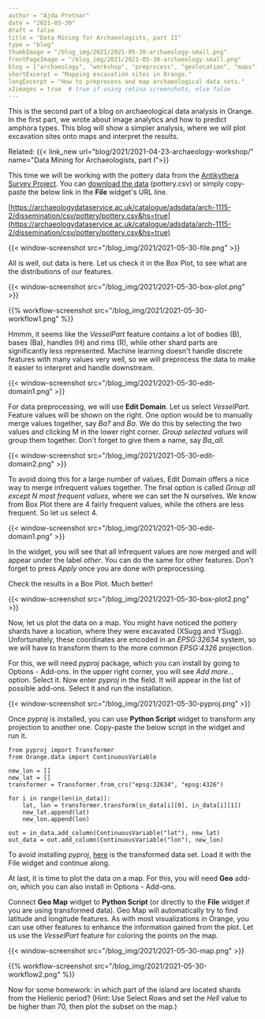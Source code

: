 ```yaml
---
author = "Ajda Pretnar"
date = "2021-05-30"
draft = false
title = "Data Mining for Archaeologists, part II"
type = "blog"
thumbImage = "/blog_img/2021/2021-05-30-archaeology-small.png"
frontPageImage = "/blog_img/2021/2021-05-30-archaeology-small.png"
blog = ["archaeology", "workshop", "preprocess", "geolocation", "maps"]
shortExcerpt = "Mapping excavation sites in Orange."
longExcerpt = "How to preprocess and map archaeological data sets."
x2images = true  # true if using retina screenshots, else false
---
```


This is the second part of a blog on archaeological data analysis in Orange. In the first part, we wrote about image analytics and how to predict amphora types. This blog will show a simpler analysis, where we will plot excavation sites onto maps and interpret the results.

Related: {{< link_new url="blog/2021/2021-04-23-archaeology-workshop/" name="Data Mining for Archaeologists, part I">}}

This time we will be working with the pottery data from the [Antikythera Survey Project](https://archaeologydataservice.ac.uk/archives/view/antikythera_ahrc_2012/index.cfm). You can [download the data](https://archaeologydataservice.ac.uk/catalogue/adsdata/arch-1115-2/dissemination/csv/pottery/pottery.csv&hs=true) (pottery.csv) or simply copy-paste the below link in the **File** widget's URL line.

[https://archaeologydataservice.ac.uk/catalogue/adsdata/arch-1115-2/dissemination/csv/pottery/pottery.csv&hs=true](https://archaeologydataservice.ac.uk/catalogue/adsdata/arch-1115-2/dissemination/csv/pottery/pottery.csv&hs=true)

{{< window-screenshot src="/blog_img/2021/2021-05-30-file.png" >}}

All is well, out data is here. Let us check it in the Box Plot, to see what are the distributions of our features.

{{< window-screenshot src="/blog_img/2021/2021-05-30-box-plot.png" >}}

{{% workflow-screenshot src="/blog_img/2021/2021-05-30-workflow1.png" %}}

Hmmm, it seems like the *VesselPart* feature contains a lot of bodies (B), bases (Ba), handles (H) and rims (R), while other shard parts are significantly less represented. Machine learning doesn't handle discrete features with many values very well, so we will preprocess the data to make it easier to interpret and handle downstream.

{{< window-screenshot src="/blog_img/2021/2021-05-30-edit-domain1.png" >}}

For data preprocessing, we will use **Edit Domain**. Let us select *VesselPart*. Feature values will be shown on the right. One option would be to manually merge values together, say *Ba?* and *Ba*. We do this by selecting the two values and clicking M in the lower right corner. *Group selected values* will group them together. Don't forget to give them a name, say *Ba_all*.

{{< window-screenshot src="/blog_img/2021/2021-05-30-edit-domain2.png" >}}

To avoid doing this for a large number of values, Edit Domain offers a nice way to merge infrequent values together. The final option is called *Group all except N most frequent values*, where we can set the N ourselves. We know from Box Plot there are 4 fairly frequent values, while the others are less frequent. So let us select 4.

{{< window-screenshot src="/blog_img/2021/2021-05-30-edit-domain1.png" >}}

In the widget, you will see that all infrequent values are now merged and will appear under the label *other*. You can do the same for other features. Don't forget to press *Apply* once you are done with preprocessing.

Check the results in a Box Plot. Much better!

{{< window-screenshot src="/blog_img/2021/2021-05-30-box-plot2.png" >}}

Now, let us plot the data on a map. You might have noticed the pottery shards have a location, where they were excavated (XSugg and YSugg). Unfortunately, these coordinates are encoded in an *EPSG:32634* system, so we will have to transform them to the more common *EPSG:4326* projection.

For this, we will need *pyproj* package, which you can install by going to Options - Add-ons. In the upper right corner, you will see *Add more...* option. Select it. Now enter *pyproj* in the field. It will appear in the list of possible add-ons. Select it and run the installation.

{{< window-screenshot src="/blog_img/2021/2021-05-30-pyproj.png" >}}

Once *pyproj* is installed, you can use **Python Script** widget to transform any projection to another one. Copy-paste the below script in the widget and run it.

```
from pyproj import Transformer
from Orange.data import ContinuousVariable

new_lon = []
new_lat = []
transformer = Transformer.from_crs("epsg:32634", "epsg:4326")

for i in range(len(in_data)):
    lat, lon = transformer.transform(in_data[i][0], in_data[i][1])
    new_lat.append(lat)
    new_lon.append(lon)
    
out = in_data.add_column(ContinuousVariable("lat"), new_lat)
out_data = out.add_column(ContinuousVariable("lon"), new_lon)
```

To avoid installing *pyproj*, [here](file.biolab.si/datasets/pottery.tab) is the transformed data set. Load it with the File widget and continue along.

At last, it is time to plot the data on a map. For this, you will need **Geo** add-on, which you can also install in Options - Add-ons.

Connect **Geo Map** widget to **Python Script** (or directly to the **File** widget if you are using transformed data). Geo Map will automatically try to find latitude and longitude features. As with most visualizations in Orange, you can use other features to enhance the information gained from the plot. Let us use the *VesselPart* feature for coloring the points on the map.

{{< window-screenshot src="/blog_img/2021/2021-05-30-map.png" >}}

{{% workflow-screenshot src="/blog_img/2021/2021-05-30-workflow2.png" %}}

Now for some homework: in which part of the island are located shards from the Hellenic period? (Hint: Use Select Rows and set the *Hell* value to be higher than 70, then plot the subset on the map.)
